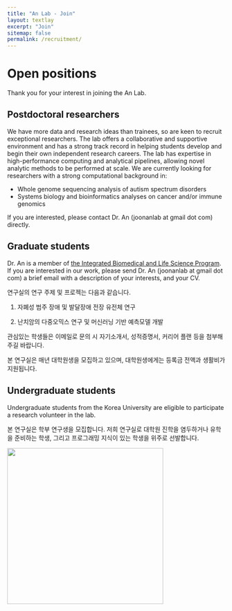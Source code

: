 ```yaml
---
title: "An Lab - Join"
layout: textlay
excerpt: "Join"
sitemap: false
permalink: /recruitment/
---
```


# Open positions

Thank you for your interest in joining the An Lab.

## Postdoctoral researchers

We have more data and research ideas than trainees, so are keen to recruit exceptional researchers. The lab offers a collaborative and supportive environment and has a strong track record in helping students develop and begin their own independent research careers. The lab has expertise in high-performance computing and analytical pipelines, allowing novel analytic methods to be performed at scale. We are currently looking for researchers with a strong computational background in:

- Whole genome sequencing analysis of autism spectrum disorders
- Systems biology and bioinformatics analyses on cancer and/or immune genomics 

If you are interested, please contact Dr. An (joonanlab at gmail dot com) directly.

## Graduate students

Dr. An is a member of [the Integrated Biomedical and Life Science Program](http://chsold.korea.ac.kr/front/chsen/html/index.html?_ga=2.111493764.1440501719.1549452630-233976143.1526431482). If you are interested in our work, please send Dr. An (joonanlab at gmail dot com) a brief email with a description of your interests, and your CV.

연구실의 연구 주제 및 프로젝는 다음과 같습니다.

1. 자폐성 범주 장애 및 발달장애 전장 유전체 연구

2. 난치암의 다중오믹스 연구 및 머신러닝 기반 예측모델 개발

관심있는 학생들은 이메일로 문의 시 자기소개서, 성적증명서, 커리어 플랜 등을 첨부해주길 바랍니다.

본 연구실은 매년 대학원생을 모집하고 있으며, 대학원생에게는 등록금 전액과 생활비가 지원됩니다. 

## Undergraduate students

Undergraduate students from the Korea University are eligible to participate a research volunteer in the lab.

본 연구실은 학부 연구생을 모집합니다. 저희 연구실로 대학원 진학을 염두하거나 유학을 준비하는 학생, 그리고 프로그래밍 지식이 있는 학생을 위주로 선발합니다. 

<img src="{{ site.url }}{{ site.baseurl }}/images/teampic/labphoto_20210402.jpg" style="width: 360px">
